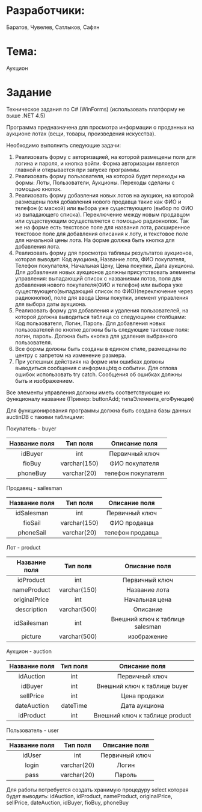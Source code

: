 # Разработчики:

Баратов, Чувелев, Сатлыков, Сафян

# Тема:

Аукцион

# Задание

Техническое задания по C# (WinForms) (использовать платформу не выше .NET 4.5)

Программа предназначена для просмотра информации о проданных на аукционе лотах (вещи, товары, произведения искусства).

Необходимо выполнить следующие задачи:

1. Реализовать форму с авторизацией, на которой размещены поля для логина и пароля, и кнопка войти. Форма авторизации является главной и открывается при запуске программы.
2. Реализовать форму пользователя, на которой будет переходы на формы: Лоты, Пользователи, Аукционы. Переходы сделаны с помощью кнопок.
3. Реализовать форму добавления новых лотов на аукцион, на которой размещены поля добавления нового продавца такие как ФИО и телефон (с маской) или выбора уже существующего (выбор по ФИО из выпадающего списка). Переключение между новым продавцом или существующим осуществляется с помощью радиокнопок. Так же на форме есть текстовое поле для названия лота, расширенное текстовое поле для добавления описания к лоту, и текстовое поле для начальной цены лота. На форме должна быть кнопка для добавления лота.
4. Реализовать форму для просмотра таблицы результатов аукционов, которая выводит: Код аукциона, Название лота, ФИО покупателя, Телефон покупателя, Начальная Цену, Цена покупки, Дата аукциона. Для добавления новых аукционов должны присутствовать элементы управления: выпадающий список с названиями лотов, поля для добавления нового покупателя(ФИО и телефон) или выбора уже существующего(выпадающий список по ФИО)(переключение через радиокнопки), поле для ввода Цены покупки, элемент управления для выбора даты аукциона.
5. Реализовать форму для добавления и удаления пользователей, на которой должна выводиться таблица со следующими столбцами: Код пользователя, Логин, Пароль. Для добавления новых пользователей по кнопке должны быть следующие тактовые поля: логин, пароль. Должна быть кнопка для удаления выбранного пользователя.
6. Все формы должны быть созданы в едином стиле, размещены по центру с запретом на изменение размера.
7. При успешных действиях на форме или ошибках должны выводиться сообщения c информацbtq о событии. Для отлова ошибок использовать try catch. Сообщения об ошибках должны быть и изображением.

Все элементы управления должны иметь соответствующие их функционалу название (Пример: buttonAdd; типаЭлемента_егоФункция)

Для функционирования программы должна быть создана базы данных auctinDB с такими таблицами:

Покупатель - buyer

| Название поля | Тип поля         | Описание поля                |
|:-------------:|:----------------:|:----------------------------:|
| idBuyer       | int              | Первичный ключ           |
| fioBuy           | varchar(150)     | ФИО покупателя            |
| phoneBuy         | varchar(20)      | телефон покупателя            |

Продавец - sailesman

| Название поля | Тип поля         | Описание поля                |
|:-------------:|:----------------:|:----------------------------:|
| idSalesman       | int              | Первичный ключ           |
| fioSail           | varchar(150)     | ФИО продавца            |
| phoneSail         | varchar(20)      | телефон продавца            |

Лот - product

| Название поля | Тип поля         | Описание поля                |
|:-------------:|:----------------:|:----------------------------:|
| idProduct      | int              | Первичный ключ           |
| nameProduct     | varchar(150)     | Название лота            |
| originalPrice     | int     | Начальная цена            |
| description         | varchar(500)      | Описание            |
| idSailesman         | int      | Внешний ключ к таблице salesman |
| picture         | varchar(500)    | изображение |

Аукцион - auction

| Название поля | Тип поля         | Описание поля                |
|:-------------:|:----------------:|:----------------------------:|
| idAuction      | int             | Первичный ключ           |
| idBuyer        | int             | Внешний ключ к таблице buyer |
| sellPrice      | int             | Цена продажи            |
| dateAuction     | dateTime        | Дата аукциона              |
| idProduct         | int      | Внешний ключ к таблице product |

Пользователь - user

| Название поля | Тип поля         | Описание поля                |
|:-------------:|:----------------:|:----------------------------:|
| idUser        | int                | Первичный ключ               |
| login         | varchar(20)       | Логин                        |
| pass          | varchar(20)          | Пароль                       |

Для работы потребуется создать хранимую процедуру select которая будет выводить: idAuction, idProduct, nameProduct, originalPrice, sellPrice, dateAuction, idBuyer, fioBuy, phoneBuy
